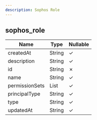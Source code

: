 ```yaml
---
description: Sophos Role
---
```

sophos_role
-----------

| **Name**       | **Type**     | **Nullable** |
| -------------- | ------------ | ------------ |
| createdAt      | String       | &check;      |
| description    | String       | &check;      |
| id             | String       | &cross;      |
| name           | String       | &check;      |
| permissionSets | List<String> | &check;      |
| principalType  | String       | &check;      |
| type           | String       | &check;      |
| updatedAt      | String       | &check;      |
